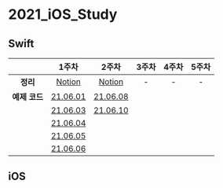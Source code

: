 # 2021_iOS_Study

## **Swift**
||1주차|2주차|3주차|4주차|5주차|
:--:|:--:|:--:|:--:|:--:|:--:|
|**정리**|[Notion](https://www.notion.so/1-38a1ba0d77b54f04be0f9b96ee274b10)|[Notion](https://www.notion.so/2-2e3154d26bf844fa95df458946dfafd6)|-|-|-
|**예제 코드**|[21.06.01](https://github.com/skyqnaqna/2021_iOS_Study/blob/main/Swift/1week/0601.swift)|[21.06.08](https://github.com/skyqnaqna/2021_iOS_Study/blob/main/Swift/2week/0608.swift)|
||[21.06.03](https://github.com/skyqnaqna/2021_iOS_Study/blob/main/Swift/1week/0603.swift)|[21.06.10](https://github.com/skyqnaqna/2021_iOS_Study/blob/main/Swift/2week/0610.swift)|
||[21.06.04](https://github.com/skyqnaqna/2021_iOS_Study/blob/main/Swift/1week/0604.swift)|
||[21.06.05](https://github.com/skyqnaqna/2021_iOS_Study/blob/main/Swift/1week/0605.swift)|
||[21.06.06](https://github.com/skyqnaqna/2021_iOS_Study/blob/main/Swift/1week/0606.swift)|


## **iOS**